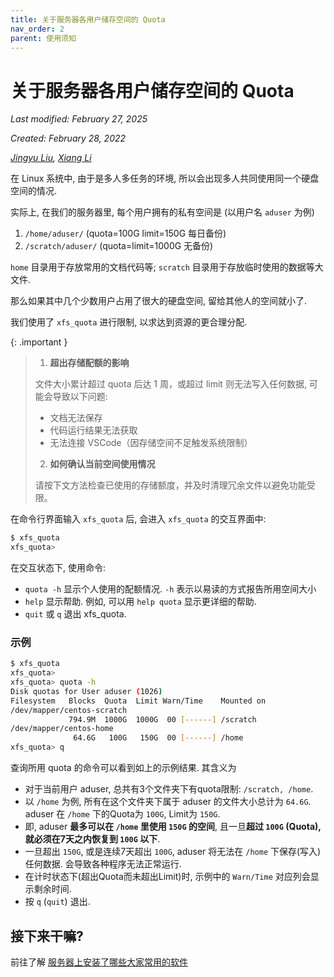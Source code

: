 ```yaml
---
title: 关于服务器各用户储存空间的 Quota
nav_order: 2
parent: 使用须知
---
```


# 关于服务器各用户储存空间的 Quota
*Last modified: February 27, 2025*


*Created: February 28, 2022*

*[Jingyu Liu](mailto:381258337@qq.com), [Xiang Li](mailto:646873166@qq.com)*

在 Linux 系统中, 由于是多人多任务的环境, 所以会出现多人共同使用同一个硬盘空间的情况.

实际上, 在我们的服务器里, 每个用户拥有的私有空间是 (以用户名 `aduser` 为例)

1. `/home/aduser/` (quota=100G limit=150G 每日备份)
2. `/scratch/aduser/` (quota=limit=1000G 无备份)

`home` 目录用于存放常用的文档代码等; `scratch` 目录用于存放临时使用的数据等大文件.

那么如果其中几个少数用户占用了很大的硬盘空间, 留给其他人的空间就小了. 

我们使用了 `xfs_quota` 进行限制, 以求达到资源的更合理分配.

{: .important }
> 1. ​**超出存储配额的影响**​ 
> 
> 文件大小累计超过 quota 后达 1 周，或超过 limit 则无法写入任何数据, 可能会导致以下问题: 
> - 文档无法保存  
> - 代码运行结果无法获取  
> - ​无法连接 VSCode​（因存储空间不足触发系统限制）  
> 2. ​**如何确认当前空间使用情况**​  
> 
> 请按下文方法检查已使用的存储额度，并及时清理冗余文件以避免功能受限。


<!-- 你可以通过 `xfs_quota -x -c <command> <mount_point>` 来使用 xfs_quota. 这里 command 为要输入的指令, mount_point 为挂载目录(不是必须的); 参数 `-x` 表示进入专家模式, 这样后续才能够加入 `-c` 的指令参数; 参数 `-c `后面加的就是指令. 也可以先输入 `xfs_quota`, 然后再输入指令. 我们主要学习可以输入的指令. -->

<!-- `print` 列出目前主机内的文件系统参数等数据. -->

<!-- `df` 请看下面的 `free` 命令. -->

在命令行界面输入 `xfs_quota` 后, 会进入 `xfs_quota` 的交互界面中:

~~~ bash
$ xfs_quota
xfs_quota>
~~~

在交互状态下, 使用命令:

- `quota -h` 显示个人使用的配额情况. `-h` 表示以易读的方式报告所用空间大小
- `help` 显示帮助. 例如, 可以用 `help quota` 显示更详细的帮助.
- `quit` 或 `q` 退出 xfs_quota.

### 示例

~~~ bash
$ xfs_quota
xfs_quota>
xfs_quota> quota -h
Disk quotas for User aduser (1026)
Filesystem   Blocks  Quota  Limit Warn/Time    Mounted on
/dev/mapper/centos-scratch
             794.9M  1000G  1000G  00 [------] /scratch
/dev/mapper/centos-home
              64.6G   100G   150G  00 [------] /home
xfs_quota> q
~~~

查询所用 quota 的命令可以看到如上的示例结果. 其含义为

- 对于当前用户 aduser, 总共有3个文件夹下有quota限制: `/scratch, /home`.
- 以 `/home` 为例, 所有在这个文件夹下属于 aduser 的文件大小总计为 `64.6G`. aduser 在 `/home` 下的Quota为 `100G`, Limit为 `150G`.
- 即, aduser **最多可以在 `/home` 里使用 `150G` 的空间**, 且一旦**超过 `100G` (Quota), 就必须在7天之内恢复到 `100G` 以下**.
- 一旦超出 `150G`, 或是连续7天超出 `100G`, aduser 将无法在 `/home` 下保存(写入)任何数据. 会导致各种程序无法正常运行.
- 在计时状态下(超出Quota而未超出Limit)时, 示例中的 `Warn/Time` 对应列会显示剩余时间.
- 按 `q` (`quit`) 退出.

<!-- 下面是一些常用的接在 `quota` 命令后的参数: -->
<!-- - `-h` 以易读的方式报告所用空间大小 -->
<!-- - `-g` 指定用户组(名称或ID) -->
<!-- - `-p` 指定具体的项目 (名称或 ID ) -->
<!-- - `-u` 指定用户名 -->
<!-- - `-b` 展示已经使用的blocks -->
<!-- - `-i` 展示已经使用的 inodes -->
<!-- - `-r` 显示使用的实时 blocks 的数量 -->
<!-- - `-n` 跳过标识符到名称的转换, 只报告 ID -->
<!-- - `-N` 取消标题 -->
<!-- - `-v` 增加报告的长度 -->
<!-- - `-f <file>` 将输出写入到文件file. -->

<!-- `free` 报告文件系统使用情况. 下面是一些参数: `-b`; `-i`; `-r`; `-h`; `-N`; `-f <file>`. -->

## 接下来干嘛?

前往了解 [服务器上安装了哪些大家常用的软件](../software/index)
